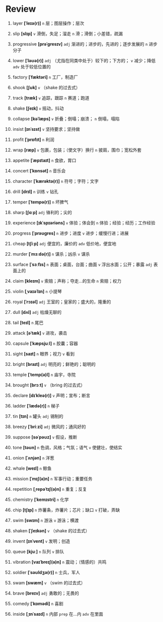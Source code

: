 # Review
1. layer **[ˈleɪə(r)]** `n` 层；图层操作；层次

2. slip **[slɪp]** `v` 滑倒，失足；溜走 `n` 滑；滑倒；小差错，疏漏

3. progressive **[prəˈɡresɪv]** `adj` 渐进的；进步的，先进的；逐步发展的 `n` 进步分子

4. lower **[ˈləʊə(r)]** `adj` （尤指在同类中处于）较下的；下方的； `v` 减少；降低 `adv` 处于较低位置的

5. factory **[ˈfæktəri]** `n` 工厂，制造厂

6. shook **[ʃʊk]** `v` （shake 的过去式）

7. track **[træk]** `v` 追踪，跟踪 `n` 赛道；跑道

8. shake **[ʃeɪk]** `v` 摇动，抖动

9. collapse **[kəˈlæps]** `v` 折叠；倒塌；崩溃； `n` 倒塌，塌陷

10. insist **[ɪnˈsɪst]** `v` 坚持要求；坚持做

11. profit **[ˈprɒfɪt]** `n` 利润

12. wrap **[ræp]** `v` 包裹，包装；（使文字）换行 `n` 披肩，围巾；宽松外套

13. appetite **[ˈæpɪtaɪt]** `n` 食欲，胃口

14. concert **[ˈkɒnsət]** `n` 音乐会

15. character **[ˈkærəktə(r)]** `n` 符号；字符；文字

16. drill **[drɪl]** `n` 训练 `v` 钻孔

17. temper **[ˈtempə(r)]** `n` 坏脾气

18. sharp **[ʃɑːp]** `adj` 锋利的；尖的

19. experience **[ɪkˈspɪəriəns]** `v` 体验；体会到 `n` 体验；经验；经历；工作经验

20. progress **[ˈprəʊɡres]** `n` 进步；进度 `v` 进步；缓慢行进；进展

21. cheap **[tʃiːp]** `adj` 便宜的，廉价的 `adv` 低价地，便宜地

22. murder **[ˈmɜːdə(r)]** `n` 谋杀；凶杀 `v` 谋杀

23. surface **[ˈsɜːfɪs]** `n` 表面；桌面，台面；曲面 `v` 浮出水面；公开；暴露 `adj` 表面上的

24. claim **[kleɪm]** `v` 索赔；声称；夺走...的生命 `n` 索赔；权力

25. violin **[ˌvaɪəˈlɪn]** `n` 小提琴

26. royal **[ˈrɔɪəl]** `adj` 王室的；皇家的；盛大的，隆重的

27. dull **[dʌl]** `adj` 枯燥无聊的

28. tail **[teɪl]** `n` 尾巴

29. attack **[əˈtæk]** `v` 进攻，袭击

30. capsule **[ˈkæpsjuːl]** `n` 胶囊；容器

31. sight **[saɪt]** `n` 眼界；视力 `v` 看到

32. bright **[braɪt]** `adj` 明亮的；鲜艳的；聪明的

33. temple **[ˈtemp(ə)l]** `n` 庙宇，寺院

34. brought **[brɔːt]** `v` （bring 的过去式）

35. declare **[dɪˈkleə(r)]** `v` 声明；宣布；断言

36. ladder **[ˈlædə(r)]** `n` 梯子

37. tin **[tɪn]** `n` 罐头 `adj` 锡制的

38. breezy **[ˈbriːzi]** `adj` 微风的；通风好的

39. suppose **[səˈpəʊz]** `v` 假设，推断

40. tone **[təʊn]** `n` 色调，风格；气氛；语气 `v` 使健壮，使结实

41. onion **[ˈʌnjən]** `n` 洋葱

42. whale **[weɪl]** `n` 鲸鱼

43. mission **[ˈmɪʃ(ə)n]** `n` 军事行动；重要任务

44. repetition **[ˌrepəˈtɪʃ(ə)n]** `n` 重复；反复

45. chemistry **[ˈkemɪstri]** `n` 化学

46. chip **[tʃɪp]** `n` 炸薯条，炸薯片；芯片；缺口 `v` 打破，弄缺

47. swim **[swɪm]** `n` 游泳 `v` 游泳；横渡

48. shaken **[ˈʃeɪkən]** `v` （shake 的过去式）

49. invent **[ɪnˈvent]** `v` 发明；创造

50. queue **[kjuː]** `n` 队列 `v` 排队

51. vibration **[vaɪˈbreɪʃ(ə)n]** `n` 震动；（情感的）共鸣

52. soldier **[ˈsəʊldʒə(r)]** `n` 士兵，军人

53. swam **[swæm]** `v` （swim 的过去式）

54. brave **[breɪv]** `adj` 勇敢的；无畏的

55. comedy **[ˈkɒmədi]** `n` 喜剧

56. inside **[ˌɪnˈsaɪd]** `n` 内部 `prep` 在...内 `adv` 在里面

